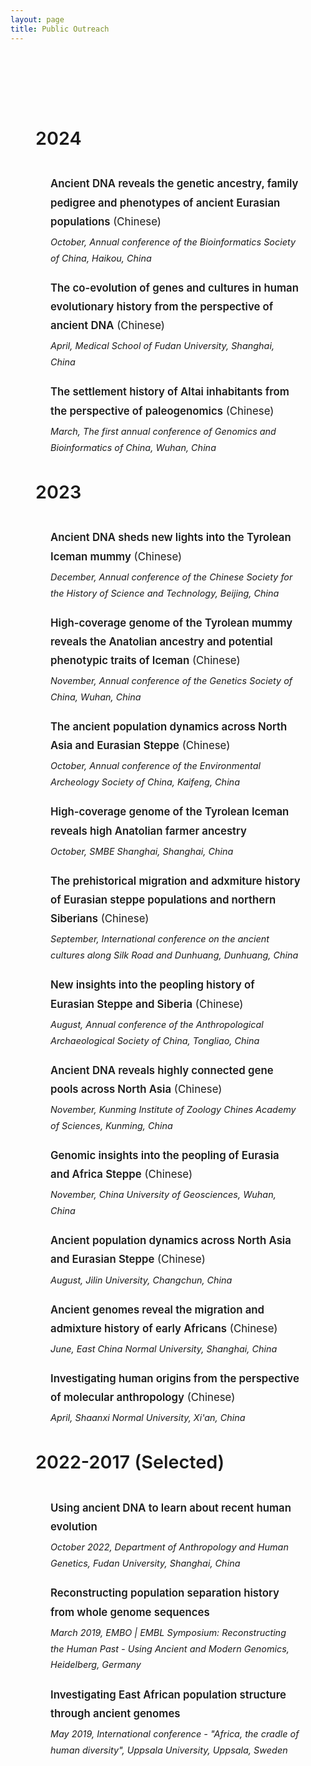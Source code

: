 ```yaml
---
layout: page
title: Public Outreach
---
```

<script setup>
import Header from "./components/POHeader.vue"
</script>

<div class="full-width-container">
  <Header/>
</div>

<style>
:root {
  --vp-layout-max-width: 100% !important;
}
.VPDoc {
  padding: 0 !important;
}
.VPDoc .container {
  max-width: 100% !important;
  margin: 0 !important;
  padding: 0 !important;
}
.VPDocFooter {
  max-width: 100% !important;
}
.full-width-container {
  overflow-x: hidden;
  width: 100%;
}

.publications-list {
  max-width: 1100px;
  margin: 2rem auto 4rem;
  padding: 2.5rem 3rem;
  background-color: var(--vp-c-bg-soft);
  border-radius: 12px;
  box-shadow: var(--vp-c-divider) 0px 0px 0px 1px, rgba(0, 0, 0, 0.05) 0px 6px 24px 0px;
  font-family: var(--vp-font-family-base);
  line-height: 1.8;
  font-size: 1.05rem;
  position: relative;
  overflow-wrap: break-word;
}

/* Year headers styling */
.publications-list h2 {
  font-size: 1.8rem;
  color: var(--vp-c-brand-1);
  margin-top: 2rem;
  margin-bottom: 1.5rem;
  padding-bottom: 0.5rem;
  border-bottom: 2px solid var(--vp-c-divider);
  font-weight: 600;
}

.publications-list h2:first-of-type {
  margin-top: 0;
}

/* Talk and lecture items */
.publications-list p {
  margin-bottom: 1.2rem;
  padding-left: 1.5rem;
  position: relative;
}

.publications-list p:before {
  content: "";
  position: absolute;
  left: 0;
  top: 0.6rem;
  width: 0.5rem;
  height: 0.5rem;
  background-color: var(--vp-c-brand-2);
  border-radius: 50%;
}

/* Style talk titles */
.publications-list p strong {
  color: var(--vp-c-text-1);
  font-weight: 600;
}

/* Style location and date */
.publications-list p em {
  color: var(--vp-c-text-2);
  display: block;
  font-size: 0.9rem;
  margin-top: 0.3rem;
}

/* Add subtle variations for talk types */
.publications-list p.talk:before {
  background-color: var(--vp-c-brand-1);
}

.publications-list p.lecture:before {
  background-color: var(--vp-c-brand-2);
}

/* Responsive adjustments */
@media (max-width: 1200px) {
  .publications-list {
    max-width: 90%;
    margin: 1.5rem auto 3rem;
  }
}

@media (max-width: 992px) {
  .publications-list {
    padding: 2rem 2.5rem;
  }
}

@media (max-width: 768px) {
  .publications-list {
    padding: 1.75rem 1.5rem;
    font-size: 0.95rem;
    line-height: 1.7;
  }
  
  .publications-list h2 {
    font-size: 1.5rem;
  }
  
  .publications-list p {
    padding-left: 1.2rem;
  }
}

@media (max-width: 576px) {
  .publications-list {
    padding: 1.5rem 1.25rem;
    font-size: 0.9rem;
    margin: 1rem auto 2rem;
  }
}
</style>

<div class="publications-list">
  <h2>2024</h2>
  
  <p class="talk"><strong>Ancient DNA reveals the genetic ancestry, family pedigree and phenotypes of ancient Eurasian populations</strong> (Chinese)<br>
  <em>October, Annual conference of the Bioinformatics Society of China, Haikou, China</em></p>
  
  <p class="talk"><strong>The co-evolution of genes and cultures in human evolutionary history from the perspective of ancient DNA</strong> (Chinese)<br>
  <em>April, Medical School of Fudan University, Shanghai, China</em></p>
  
  <p class="talk"><strong>The settlement history of Altai inhabitants from the perspective of paleogenomics</strong> (Chinese)<br>
  <em>March, The first annual conference of Genomics and Bioinformatics of China, Wuhan, China</em></p>
  
  <h2>2023</h2>
  
  <p class="talk"><strong>Ancient DNA sheds new lights into the Tyrolean Iceman mummy</strong> (Chinese)<br>
  <em>December, Annual conference of the Chinese Society for the History of Science and Technology, Beijing, China</em></p>
  
  <p class="talk"><strong>High-coverage genome of the Tyrolean mummy reveals the Anatolian ancestry and potential phenotypic traits of Iceman</strong> (Chinese)<br>
  <em>November, Annual conference of the Genetics Society of China, Wuhan, China</em></p>
  
  <p class="talk"><strong>The ancient population dynamics across North Asia and Eurasian Steppe</strong> (Chinese)<br>
  <em>October, Annual conference of the Environmental Archeology Society of China, Kaifeng, China</em></p>
  
  <p class="talk"><strong>High-coverage genome of the Tyrolean Iceman reveals high Anatolian farmer ancestry</strong><br>
  <em>October, SMBE Shanghai, Shanghai, China</em></p>
  
  <p class="talk"><strong>The prehistorical migration and adxmiture history of Eurasian steppe populations and northern Siberians</strong> (Chinese)<br>
  <em>September, International conference on the ancient cultures along Silk Road and Dunhuang, Dunhuang, China</em></p>
  
  <p class="talk"><strong>New insights into the peopling history of Eurasian Steppe and Siberia</strong> (Chinese)<br>
  <em>August, Annual conference of the Anthropological Archaeological Society of China, Tongliao, China</em></p>
  
  <p class="lecture"><strong>Ancient DNA reveals highly connected gene pools across North Asia</strong> (Chinese)<br>
  <em>November, Kunming Institute of Zoology Chines Academy of Sciences, Kunming, China</em></p>
  
  <p class="lecture"><strong>Genomic insights into the peopling of Eurasia and Africa Steppe</strong> (Chinese)<br>
  <em>November, China University of Geosciences, Wuhan, China</em></p>
  
  <p class="lecture"><strong>Ancient population dynamics across North Asia and Eurasian Steppe</strong> (Chinese)<br>
  <em>August, Jilin University, Changchun, China</em></p>
  
  <p class="lecture"><strong>Ancient genomes reveal the migration and admixture history of early Africans</strong> (Chinese)<br>
  <em>June, East China Normal University, Shanghai, China</em></p>
  
  <p class="lecture"><strong>Investigating human origins from the perspective of molecular anthropology</strong> (Chinese)<br>
  <em>April, Shaanxi Normal University, Xi'an, China</em></p>
  
  <h2>2022-2017 (Selected)</h2>
  
  <p class="lecture"><strong>Using ancient DNA to learn about recent human evolution</strong><br>
  <em>October 2022, Department of Anthropology and Human Genetics, Fudan University, Shanghai, China</em></p>
  
  <p class="talk"><strong>Reconstructing population separation history from whole genome sequences</strong><br>
  <em>March 2019, EMBO | EMBL Symposium: Reconstructing the Human Past - Using Ancient and Modern Genomics, Heidelberg, Germany</em></p>
  
  <p class="talk"><strong>Investigating East African population structure through ancient genomes</strong><br>
  <em>May 2019, International conference - "Africa, the cradle of human diversity", Uppsala University, Uppsala, Sweden</em></p>
</div>
